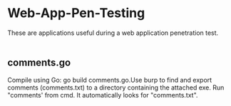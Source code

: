 # Web-App-Pen-Testing
These are applications useful during a web application penetration test.<br>
<br>
<h2>comments.go</h2>
Compile using Go: go build comments.go.Use burp to find and export comments (comments.txt) to a directory containing the attached exe. Run "comments' from cmd. It automatically looks for "comments.txt".
